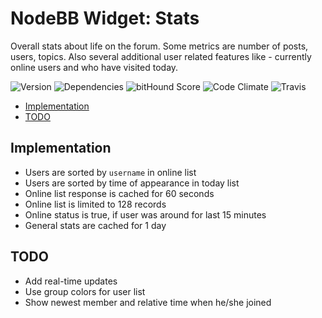 # NodeBB Widget: Stats

Overall stats about life on the forum. Some metrics are number of posts, users, topics. Also several additional user related features like - currently online users and who have visited today.

![Version](https://img.shields.io/npm/v/nodebb-widget-ns-stats.svg)
![Dependencies](https://david-dm.org/NicolasSiver/nodebb-widget-ns-stats.svg)
![bitHound Score](https://www.bithound.io/github/NicolasSiver/nodebb-widget-ns-stats/badges/score.svg)
![Code Climate](https://img.shields.io/codeclimate/github/NicolasSiver/nodebb-widget-ns-stats.svg)
![Travis](https://travis-ci.org/NicolasSiver/nodebb-widget-ns-stats.svg?branch=master)

<!-- START doctoc generated TOC please keep comment here to allow auto update -->
<!-- DON'T EDIT THIS SECTION, INSTEAD RE-RUN doctoc TO UPDATE -->
 

- [Implementation](#implementation)
- [TODO](#todo)

<!-- END doctoc generated TOC please keep comment here to allow auto update -->

## Implementation

- Users are sorted by `username` in online list
- Users are sorted by time of appearance in today list
- Online list response is cached for 60 seconds
- Online list is limited to 128 records
- Online status is true, if user was around for last 15 minutes
- General stats are cached for 1 day

## TODO

- Add real-time updates
- Use group colors for user list
- Show newest member and relative time when he/she joined